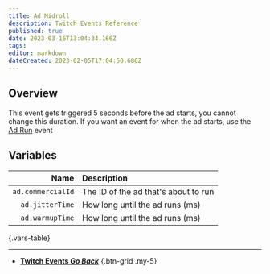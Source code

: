 ```yaml
---
title: Ad Midroll
description: Twitch Events Reference
published: true
date: 2023-03-16T13:04:34.166Z
tags: 
editor: markdown
dateCreated: 2023-02-05T17:04:50.686Z
---
```


## Overview
This event gets triggered 5 seconds before the ad starts, you cannot change this duration. If you want an event for when the ad starts, use the [Ad Run](/Platforms/Twitch/Events/Ad-Run) event

## Variables
Name | Description
----:|:------------
`ad.commercialId` | The ID of the ad that's about to run
`ad.jitterTime` | How long until the ad runs (ms)
`ad.warmupTime` | How long until the ad runs (ms)
{.vars-table}

---

- [<i class="mdi mdi-chevron-left"></i>**Twitch Events *Go Back***](/Platforms/Twitch/Events)
{.btn-grid .my-5}
